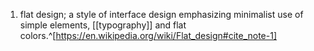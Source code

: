 1. flat design; a style of interface design emphasizing minimalist use of simple elements, [[typography]] and flat colors.^[https://en.wikipedia.org/wiki/Flat_design#cite_note-1]